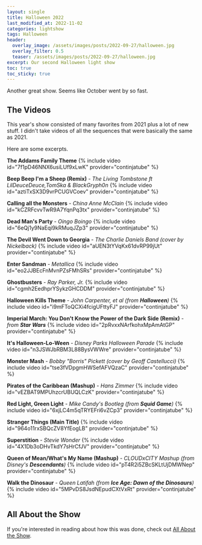 ```yaml
---
layout: single
title: Halloween 2022
last_modified_at: 2022-11-02
categories: lightshow
tags: Halloween
header:
  overlay_image: /assets/images/posts/2022-09-27/halloween.jpg
  overlay_filter: 0.5
  teaser: /assets/images/posts/2022-09-27/halloween.jpg
excerpt: Our second Halloween light show 
toc: true
toc_sticky: true
---
```


Another great show. Seems like October went by so fast.

## The Videos

This year's show consisted of many favorites from 2021 plus a lot of new stuff. I didn't take videos of all the sequences that were basically the same as 2021.

Here are some excerpts.

**The Addams Family Theme**
{% include video id="7f1pD46NNX6usiLUf9xLwK" provider="continjatube" %}

**Beep Beep I'm a Sheep (Remix)** - *The Living Tombstone ft LilDeuceDeuce,TomSka & BlackGryph0n*
{% include video id="aztiTxSX3D9vrPCUGVCoev" provider="continjatube" %}

**Calling all the Monsters** - *China Anne McClain*
{% include video id="kCZRFcvvTwR9A7YqnPq3tx" provider="continjatube" %}

**Dead Man's Party** - *Oingo Boingo*
{% include video id="6eQj1y9NaEqi9kRMuqJZp3" provider="continjatube" %}

**The Devil Went Down to Georgia** - *The Charlie Daniels Band (cover by Nickelback)*
{% include video id="aUEN3tYVqKx61dvRP99jUt" provider="continjatube" %}

**Enter Sandman** - *Metallica*
{% include video id="eo2JJBEcFnMvnPZsFMhSRs" provider="continjatube" %}

**Ghostbusters** - *Ray Parker, Jr.*
{% include video id="cgmh2EedhprYSykzGHCDDM" provider="continjatube" %}

**Halloween Kills Theme** - *John Carpenter, et al (from **Halloween**)*
{% include video id="i9mFToQCXi4fcigUFttyFJ" provider="continjatube" %}

**Imperial March: You Don't Know the Power of the Dark Side (Remix)** - *from **Star Wars***
{% include video id="2pRvxxNArfkohxMpAmAtGP" provider="continjatube" %}

**It's Halloween-Lo-Ween** - *Disney Parks Halloween Parade*
{% include video id="n3JSWJbRBM3L88BysVWWre" provider="continjatube" %}

**Monster Mash** - *Bobby "Borris" Pickett (cover by Geoff Castellucci)*
{% include video id="tse3fVDpgmHWSefAFVQzaC" provider="continjatube" %}

**Pirates of the Caribbean (Mashup)** - *Hans Zimmer*
{% include video id="vEZBAT9MPUhzcrUBUQLCzK" provider="continjatube" %}

**Red Light, Green Light** - *Mike Candy's Bootleg (from **Squid Game**)*
{% include video id="6xjLC4m5qTRYEFri6vZCp3" provider="continjatube" %}

**Stranger Things (Main Title)**
{% include video id="964o11rxSBQcZV8YfEogLB" provider="continjatube" %}

**Superstition** - *Stevie Wonder*
{% include video id="4X1Db3oDHvTkdY7sHrCfJV" provider="continjatube" %}

**Queen of Mean/What's My Name (Mashup)** - *CLOUDxCITY Mashup (from Disney's **Descendants**)*
{% include video id="pT4R2i5ZBcSKLtUjDMWNep" provider="continjatube" %}

**Walk the Dinosaur** - *Queen Latifah (from **Ice Age: Dawn of the Dinosaurs**)*
{% include video id="5MPvDS8JsdNEpudCXtVxRt" provider="continjatube" %}

## All About the Show

If you're interested in reading about how this was done, check out <a href="https://chadgoode.com/projects/lightshow/show-Info/">All About the Show</a>.